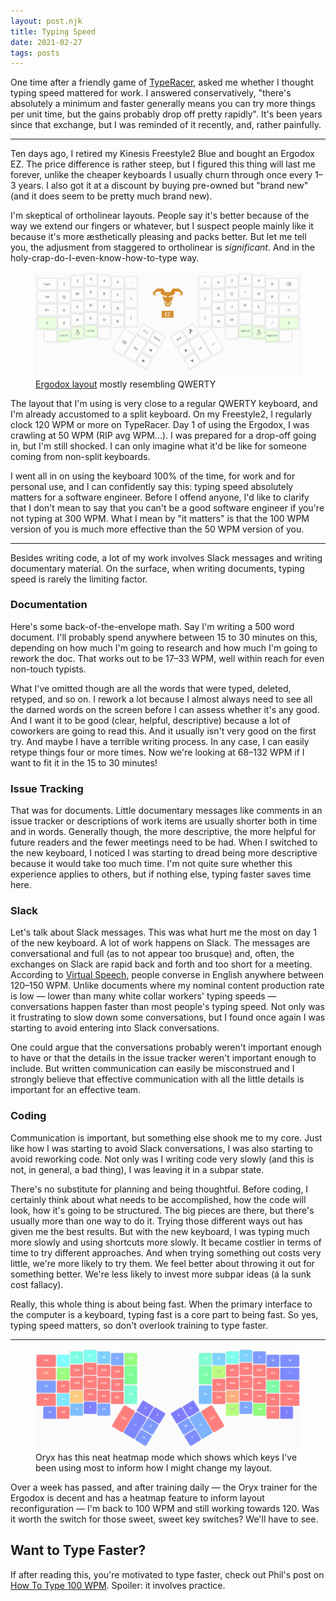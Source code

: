 ```yaml
---
layout: post.njk
title: Typing Speed
date: 2021-02-27
tags: posts
---
```


One time after a friendly game of [TypeRacer](https://play.typeracer.com),
asked me whether I thought typing speed mattered for work. I answered
conservatively, "there's absolutely a minimum and faster generally
means you can try more things per unit time, but the gains probably
drop off pretty rapidly". It's been years since that exchange, but I
was reminded of it recently, and, rather painfully.

---

Ten days ago, I retired my Kinesis Freestyle2 Blue and bought an
Ergodox EZ. The price difference is rather steep, but I figured this
thing will last me forever, unlike the cheaper keyboards I usually
churn through once every 1&ndash;3 years. I also got it at a discount
by buying pre-owned but "brand new" (and it does seem to be pretty
much brand new).

I'm skeptical of ortholinear layouts. People say it's better because
of the way we extend our fingers or whatever, but I suspect people
mainly like it because it's more &aelig;sthetically pleasing and packs
better. But let me tell you, the adjusment from staggered to
ortholinear is <em>significant</em>.
And in the holy-crap-do-I-even-know-how-to-type way.

<figure>
  <img src="/images/ergodox-layout.png" alt="Ergodox layout mostly resembling QWERTY" />
  <figcaption>
    <a href="https://configure.ergodox-ez.com/ergodox-ez/layouts/n9pbx/latest/0">Ergodox layout</a>
    mostly resembling QWERTY
   </figcaption>
</figure>

The layout that I'm using is very close to a regular QWERTY keyboard,
and I'm already accustomed to a split keyboard. On my Freestyle2, I
regularly clock 120 WPM or more on TypeRacer. Day 1 of using the
Ergodox, I was crawling at 50 WPM (RIP avg WPM...). I was prepared for
a drop-off going in, but I'm still shocked. I can only imagine what
it'd be like for someone coming from non-split keyboards.

I went all in on using the keyboard 100% of the time, for work and for
personal use, and I can confidently say this: typing speed absolutely
matters for a software engineer. Before I offend anyone, I'd like to
clarify that I don't mean to say that you can't be a good software
engineer if you're not typing at 300 WPM. What I mean by &quot;it
matters&quot; is that the 100 WPM version of you is much more
effective than the 50 WPM version of you.

---

Besides writing code, a lot of my work involves Slack messages and
writing documentary material. On the surface, when writing documents,
typing speed is rarely the limiting factor.

<h3>Documentation</h3>

Here's some back-of-the-envelope math. Say I'm writing a 500 word
document. I'll probably spend anywhere between 15 to 30 minutes on
this, depending on how much I'm going to research and how much I'm
going to rework the doc. That works out to be 17&ndash;33 WPM, well
within reach for even non-touch typists.

What I've omitted though are all the words that were typed, deleted,
retyped, and so on. I rework a lot because I almost always need to see
all the darned words on the screen before I can assess whether it's
any good. And I want it to be good (clear, helpful, descriptive) because
a lot of coworkers are going to read this. And it usually isn't very
good on the first try. And maybe I have a terrible writing process. In
any case, I can easily retype things four or more times. Now we're
looking at 68&ndash;132 WPM if I want to fit it in the 15 to 30 minutes!

<h3>Issue Tracking</h3>

That was for documents. Little documentary messages like comments in
an issue tracker or descriptions of work items are usually shorter
both in time and in words. Generally though, the more descriptive, the
more helpful for future readers and the fewer meetings need to be had.
When I switched to the new keyboard, I noticed I was starting to dread
being more descriptive because it would take too much time. I'm not
quite sure whether this experience applies to others, but if nothing
else, typing faster saves time here.

<h3>Slack</h3>

Let's talk about Slack messages. This was what hurt me the most on day
1 of the new keyboard. A lot of work happens on Slack. The messages
are conversational and full (as to not appear too brusque) and, often,
the exchanges on Slack are rapid back and forth and too short for a
meeting. According to [Virtual Speech](https://virtualspeech.com/blog/average-speaking-rate-words-per-minute),
people converse in English anywhere between 120&ndash;150 WPM. Unlike
documents where my nominal content production rate is low &mdash;
lower than many white collar workers' typing speeds &mdash;
conversations happen faster than most people's typing speed. Not only
was it frustrating to slow down some conversations, but I found once
again I was starting to avoid entering into Slack conversations.

One could argue that the conversations probably weren't important
enough to have or that the details in the issue tracker weren't
important enough to include. But written communication can easily be
misconstrued and I strongly believe that effective communication with
all the little details is important for an effective team.

<h3>Coding</h3>

Communication is important, but something else shook me to my core.
Just like how I was starting to avoid Slack conversations, I was also
starting to avoid reworking code. Not only was I writing code very
slowly (and this is not, in general, a bad thing), I was leaving it in
a subpar state.

There's no substitute for planning and being thoughtful. Before
coding, I certainly think about what needs to be accomplished, how the
code will look, how it's going to be structured. The big pieces are
there, but there's usually more than one way to do it. Trying those
different ways out has given me the best results. But with the new
keyboard, I was typing much more slowly and using shortcuts more
slowly. It became costlier in terms of time to try different
approaches. And when trying something out costs very little, we're
more likely to try them. We feel better about throwing it out for
something better. We're less likely to invest more subpar ideas (&aacute;
la sunk cost fallacy).

Really, this whole thing is about being fast. When the primary
interface to the computer is a keyboard, typing fast is a core part to
being fast. So yes, typing speed matters, so don't overlook training
to type faster.

---

<figure>
    <img src="/images/ergodox-heatmap.png" alt="Oryx heatmap of keys used" />
    <figcaption>
        Oryx has this neat heatmap mode which shows which keys I've
        been using most to inform how I might change my layout.
    </figcaption>
</figure>

Over a week has passed, and after training daily &mdash; the Oryx
trainer for the Ergodox is decent and has a heatmap feature to inform
layout reconfiguration &mdash; I'm back to 100 WPM and still working
towards 120. Was it worth the switch for those sweet, sweet key
switches? We'll have to see.

<h2>Want to Type Faster?</h2>

If after reading this, you're motivated to type faster, check out
Phil's post on [How To Type 100 WPM](https://philipliao.com/how-to-type-faster).
Spoiler: it involves practice.
